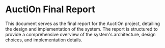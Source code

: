 # AuctiOn Final Report

This document serves as the final report for the AuctiOn project,
detailing the design and implementation of the system.
The report is structured to provide a comprehensive overview of the system's architecture,
design choices, and implementation details.